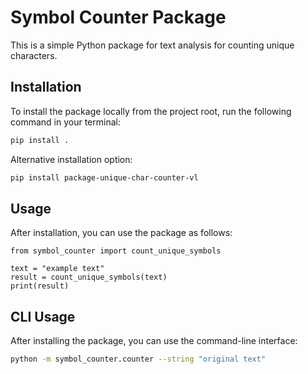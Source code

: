 # Symbol Counter Package

This is a simple Python package for text analysis for counting unique characters. 

## Installation

To install the package locally from the project root, run the following command in your terminal: 

```bash
pip install .
```
Alternative installation option:

```bash
pip install package-unique-char-counter-vl
```
## Usage

After installation, you can use the package as follows:
```
from symbol_counter import count_unique_symbols

text = "example text"
result = count_unique_symbols(text)
print(result)
```
## CLI Usage

After installing the package, you can use the command-line interface:

```bash
python -m symbol_counter.counter --string "original text"
```